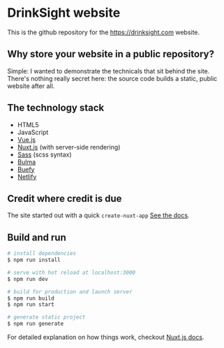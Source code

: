 # DrinkSight website

This is the github repository for the https://drinksight.com website.

## Why store your website in a public repository?

Simple: I wanted to demonstrate the technicals that sit behind the site. There's nothing really secret here: the source code builds a static, public website after all.

## The technology stack

* HTML5
* JavaScript
* [Vue.js](https://vuejs.org)
* [Nuxt.js](https://nuxtjs.org) (with server-side rendering)
* [Sass](https://sass-lang.com/) (scss syntax)
* [Bulma](https://bulma.io/)
* [Buefy](https://buefy.org/)
* [Netlify](https://www.netlify.com/)

## Credit where credit is due

The site started out with a quick `create-nuxt-app` [See the docs](https://nuxtjs.org/guide/installation/).

## Build and run

``` bash
# install dependencies
$ npm run install

# serve with hot reload at localhost:3000
$ npm run dev

# build for production and launch server
$ npm run build
$ npm run start

# generate static project
$ npm run generate
```

For detailed explanation on how things work, checkout [Nuxt.js docs](https://nuxtjs.org).
